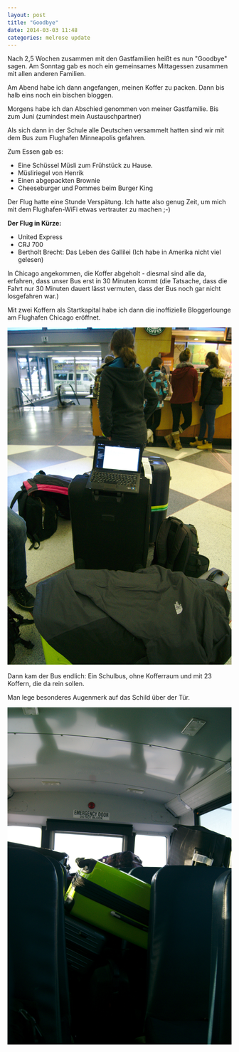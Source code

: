```yaml
---
layout: post
title: "Goodbye"
date: 2014-03-03 11:48
categories: melrose update
---
```


Nach 2,5 Wochen zusammen mit den Gastfamilien heißt es nun "Goodbye" sagen.
Am Sonntag gab es noch ein gemeinsames Mittagessen zusammen mit allen anderen Familien.

Am Abend habe ich dann angefangen, meinen Koffer zu packen.
Dann bis halb eins noch ein bischen bloggen.

Morgens habe ich dan Abschied genommen von meiner Gastfamilie.
Bis zum Juni (zumindest mein Austauschpartner)

Als sich dann in der Schule alle Deutschen versammelt hatten sind wir mit dem Bus zum Flughafen Minneapolis gefahren.

Zum Essen gab es:

* Eine Schüssel Müsli zum Frühstück zu Hause.
* Müsliriegel von Henrik
* Einen abgepackten Brownie
* Cheeseburger und Pommes beim Burger King

Der Flug hatte eine Stunde Verspätung.
Ich hatte also genug Zeit, um mich mit dem Flughafen-WiFi etwas vertrauter zu machen ;-)

**Der Flug in Kürze:**

* United Express
* CRJ 700
* Bertholt Brecht: Das Leben des Gallilei (Ich habe in Amerika nicht viel gelesen)

In Chicago angekommen, die Koffer abgeholt - diesmal sind alle da, erfahren, dass unser Bus erst in 30 Minuten kommt (die Tatsache, dass die Fahrt nur 30 Minuten dauert lässt vermuten, dass der Bus noch gar nicht losgefahren war.)

Mit zwei Koffern als Startkapital habe ich dann die inoffizielle Bloggerlounge am Flughafen Chicago eröffnet.

![img01](/assets/20140303/img_0001.jpg)

Dann kam der Bus endlich: Ein Schulbus, ohne Kofferraum und mit 23 Koffern, die da rein sollen.

Man lege besonderes Augenmerk auf das Schild über der Tür.

![img02](/assets/20140303/img_0002.jpg)
